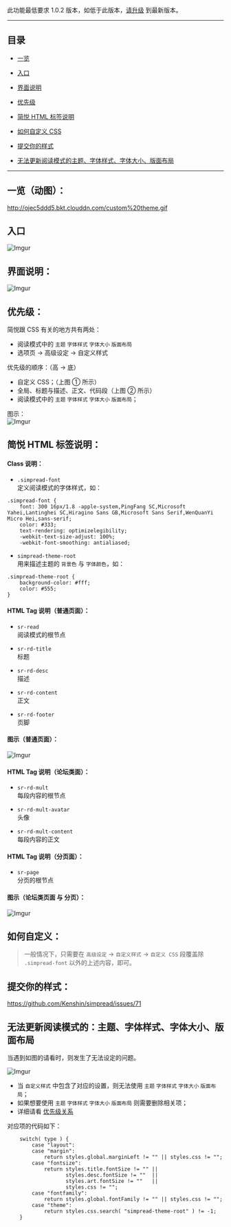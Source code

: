 此功能最低要求 1.0.2 版本，如低于此版本，[请升级](http://ksria.com/simpread/) 到最新版本。
***

目录
---
- [一览](https://github.com/Kenshin/simpread/wiki/%E8%87%AA%E5%AE%9A%E4%B9%89%E6%A0%B7%E5%BC%8F#%E4%B8%80%E8%A7%88%E5%8A%A8%E5%9B%BE)
- [入口](https://github.com/Kenshin/simpread/wiki/%E8%87%AA%E5%AE%9A%E4%B9%89%E6%A0%B7%E5%BC%8F#%E5%85%A5%E5%8F%A3)
- [界面说明](https://github.com/Kenshin/simpread/wiki/%E8%87%AA%E5%AE%9A%E4%B9%89%E6%A0%B7%E5%BC%8F#%E7%95%8C%E9%9D%A2%E8%AF%B4%E6%98%8E)
- [优先级](https://github.com/Kenshin/simpread/wiki/%E8%87%AA%E5%AE%9A%E4%B9%89%E6%A0%B7%E5%BC%8F#%E4%BC%98%E5%85%88%E7%BA%A7)
- [简悦 HTML 标签说明](https://github.com/Kenshin/simpread/wiki/%E8%87%AA%E5%AE%9A%E4%B9%89%E6%A0%B7%E5%BC%8F#%E7%AE%80%E6%82%A6-html-%E6%A0%87%E7%AD%BE%E8%AF%B4%E6%98%8E)
- [如何自定义 CSS ](#如何自定义)

- [提交你的样式](https://github.com/Kenshin/simpread/wiki/%E8%87%AA%E5%AE%9A%E4%B9%89%E6%A0%B7%E5%BC%8F#%E6%8F%90%E4%BA%A4%E4%BD%A0%E7%9A%84%E6%A0%B7%E5%BC%8F)

- [无法更新阅读模式的主题、字体样式、字体大小、版面布局](https://github.com/Kenshin/simpread/wiki/%E8%87%AA%E5%AE%9A%E4%B9%89%E6%A0%B7%E5%BC%8F#%E6%97%A0%E6%B3%95%E6%9B%B4%E6%96%B0%E9%98%85%E8%AF%BB%E6%A8%A1%E5%BC%8F%E7%9A%84%E4%B8%BB%E9%A2%98%E5%AD%97%E4%BD%93%E6%A0%B7%E5%BC%8F%E5%AD%97%E4%BD%93%E5%A4%A7%E5%B0%8F%E7%89%88%E9%9D%A2%E5%B8%83%E5%B1%80)

***

一览（动图）：
---

<http://ojec5ddd5.bkt.clouddn.com/custom%20theme.gif>

入口
---

![Imgur](https://i.imgur.com/RBjwlBB.png)

界面说明：
---
![Imgur](http://i.imgur.com/rzhI4BB.png)

优先级：
---

简悦跟 CSS 有关的地方共有两处：
- 阅读模式中的 `主题` `字体样式` `字体大小` `版面布局`
- 选项页 → 高级设定 → 自定义样式

优先级的顺序：（高 → 底）
- 自定义 CSS；（上图 ① 所示）
- 全局、标题与描述、正文、代码段（上图 ② 所示）
- 阅读模式中的 `主题` `字体样式` `字体大小` `版面布局`；

图示：  
![Imgur](http://i.imgur.com/zVhC3PV.png)

简悦 HTML 标签说明：
---

#### Class 说明：
- `.simpread-font`  
   定义阅读模式的字体样式，如：

```
.simpread-font {
    font: 300 16px/1.8 -apple-system,PingFang SC,Microsoft Yahei,Lantinghei SC,Hiragino Sans GB,Microsoft Sans Serif,WenQuanYi Micro Hei,sans-serif;
    color: #333;
    text-rendering: optimizelegibility;
    -webkit-text-size-adjust: 100%;
    -webkit-font-smoothing: antialiased;
```

- `simpread-theme-root`  
  用来描述主题的 `背景色` 与 `字体颜色`，如：

```
.simpread-theme-root {
    background-color: #fff;
    color: #555;
}
```

#### HTML Tag 说明（普通页面）：

- `sr-read`  
  阅读模式的根节点

- `sr-rd-title`  
  标题

- `sr-rd-desc`  
  描述

- `sr-rd-content`  
  正文

- `sr-rd-footer`  
  页脚

#### 图示（普通页面）：
![Imgur](https://i.imgur.com/zQm9K1B.png)

#### HTML Tag 说明（论坛类面）：

- `sr-rd-mult`  
  每段内容的根节点

- `sr-rd-mult-avatar`  
  头像

- `sr-rd-mult-content`  
  每段内容的正文

#### HTML Tag 说明（分页面）：

- `sr-page`  
  分页的根节点

#### 图示（论坛类页面 与 分页）：
![Imgur](https://i.imgur.com/PN2xto8.png)

如何自定义：
---

> 一般情况下，只需要在 `高级设定` → `自定义样式` → `自定义 CSS` 段覆盖除 `.simpread-font` 以外的上述内容，即可。


提交你的样式：
---

https://github.com/Kenshin/simpread/issues/71

无法更新阅读模式的：主题、字体样式、字体大小、版面布局
---
当遇到如图的请看时，则发生了无法设定的问题。

![Imgur](http://i.imgur.com/1rbpZqy.png)

- 当 `自定义样式` 中包含了对应的设置，则无法使用 `主题` `字体样式` `字体大小` `版面布局`；
- 如果想要使用 `主题` `字体样式` `字体大小` `版面布局` 则需要删除相关项；
- 详细请看 [优先级关系](https://github.com/Kenshin/simpread/wiki/%E8%87%AA%E5%AE%9A%E4%B9%89%E6%A0%B7%E5%BC%8F#%E4%BC%98%E5%85%88%E7%BA%A7) 

对应项的代码如下：

```
    switch( type ) {
        case "layout":
        case "margin":
            return styles.global.marginLeft != "" || styles.css != "";
        case "fontsize":
            return styles.title.fontSize != "" ||
                   styles.desc.fontSize != ""  ||
                   styles.art.fontSize != ""   ||
                   styles.css != "";
        case "fontfamily":
            return styles.global.fontFamily != "" || styles.css != "";
        case "theme":
            return styles.css.search( "simpread-theme-root" ) != -1;
    }
```
